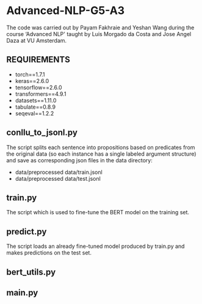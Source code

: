 # Advanced-NLP-G5-A3
The code was carried out by Payam Fakhraie and Yeshan Wang during the course ‘Advanced NLP' taught by Luis Morgado da Costa and Jose Angel Daza at VU Amsterdam.

## REQUIREMENTS
- torch==1.7.1 
- keras==2.6.0
- tensorflow==2.6.0
- transformers==4.9.1
- datasets==1.11.0
- tabulate==0.8.9
- seqeval==1.2.2

## conllu_to_jsonl.py
The script splits each sentence into propositions based on predicates from the original data (so each instance has a single labeled argument structure) and save as corresponding json files in the data directory:
- data/preprocessed data/train.jsonl
- data/preprocessed data/test.jsonl

## train.py
The script which is used to fine-tune the BERT model on the training set.

## predict.py
The script loads an already fine-tuned model produced by train.py and makes predictions on the test set.

## bert_utils.py


## main.py
